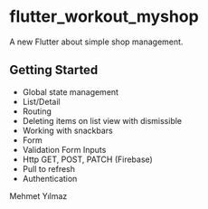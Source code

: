 # flutter_workout_myshop

A new Flutter about simple shop management.

## Getting Started

- Global state management
- List/Detail
- Routing
- Deleting items on list view with dismissible
- Working with snackbars
- Form
- Validation Form Inputs
- Http GET, POST, PATCH (Firebase)
- Pull to refresh
- Authentication


Mehmet Yılmaz
